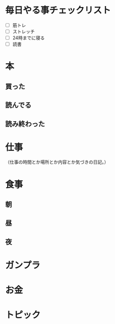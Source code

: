 # 毎日やる事チェックリスト
- [ ] 筋トレ
- [ ] ストレッチ
- [ ] 24時までに寝る 
- [ ] 読書
# 本
## 買った
## 読んでる
## 読み終わった
# 仕事
（仕事の時間とか場所とか内容とか気づきの日記。）
# 食事
## 朝
## 昼
## 夜
# ガンプラ
# お金
# トピック
